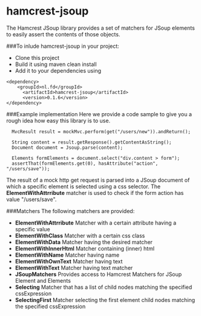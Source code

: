 hamcrest-jsoup
==============
The Hamcrest JSoup library provides a set of matchers for JSoup elements to easily assert the contents of those objects.

###To inlude hamcrest-jsoup in your project:
- Clone this project 
- Build it using maven clean install 
- Add it to your dependencies using 
```
<dependency>
	<groupId>nl.fd</groupId>
      <artifactId>hamcrest-jsoup</artifactId>
      <version>0.1.6</version>
</dependency>
```

###Example implementation 
Here we provide a code sample to give you a rough idea how easy this library is to use.  
```
  MvcResult result = mockMvc.perform(get("/users/new")).andReturn();

  String content = result.getResponse().getContentAsString();
  Document document = Jsoup.parse(content);

  Elements formElements = document.select("div.content > form");
  assertThat(formElements.get(0), hasAttribute("action", "/users/save"));
```

The result of a mock http get request is parsed into a JSoup document of which a specific element is selected using a css selector. The **ElementWithAttrribute** matcher is used to check if the form action has value "/users/save".  

###Matchers
The following matchers are provided: 
- **ElementWithAttrribute** Matcher with a certain attribute having a specific value 
- **ElementWithClass** Matcher with a certain css class 
- **ElementWithData** Matcher having the desired matcher 
- **ElementWithInnerHtml** Matcher containing (inner) html 
- **ElementWithName** Matcher having name 
- **ElementWithOwnText** Matcher having text  
- **ElementWithText** Matcher having text matcher 
- **JSoupMatchers** Provides access to Hamcrest Matchers for JSoup Element and Elements 
- **Selecting** Matcher that has a list of child nodes matching the specified cssExpression  
- **SelectingFirst** Matcher selecting the first element child nodes matching the specified cssExpression
 

